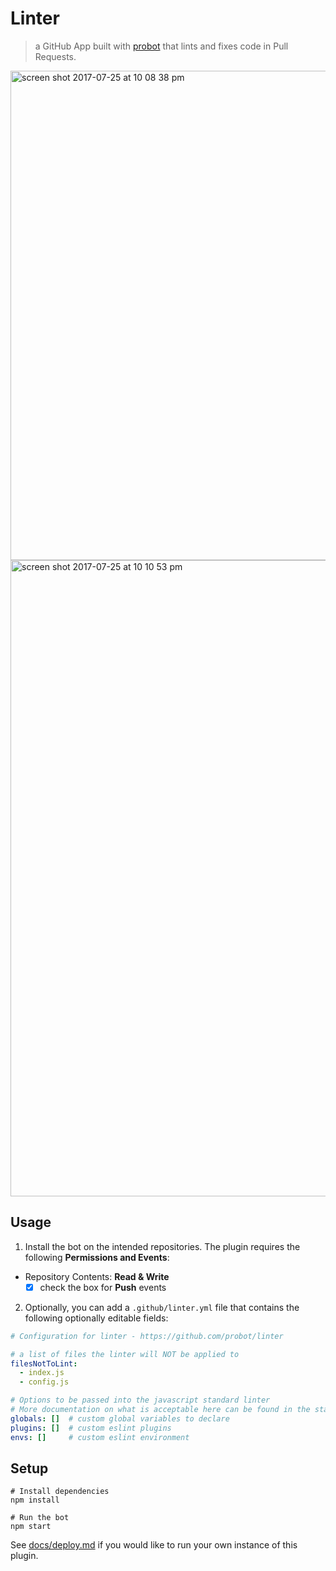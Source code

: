 # Linter

> a GitHub App built with [probot](https://github.com/probot/probot) that lints and fixes code in Pull Requests.

<img width="783" alt="screen shot 2017-07-25 at 10 08 38 pm" src="https://user-images.githubusercontent.com/13410355/28605333-ef0701d2-7185-11e7-984c-88a3ffea4c87.png">

<img width="1018" alt="screen shot 2017-07-25 at 10 10 53 pm" src="https://user-images.githubusercontent.com/13410355/28605378-2d327fa4-7186-11e7-891e-2d3556ab345e.png">

## Usage


1. Install the bot on the intended repositories. The plugin requires the following **Permissions and Events**:
  - Repository Contents: **Read & Write**
    - [x] check the box for **Push** events
2. Optionally, you can add a `.github/linter.yml` file that contains the following optionally editable fields:

```yml
# Configuration for linter - https://github.com/probot/linter

# a list of files the linter will NOT be applied to
filesNotToLint:
  - index.js
  - config.js

# Options to be passed into the javascript standard linter
# More documentation on what is acceptable here can be found in the standard docs here: https://github.com/standard/standard#standardlinttexttext-opts-callback
globals: []  # custom global variables to declare
plugins: []  # custom eslint plugins
envs: []     # custom eslint environment

```

## Setup

```
# Install dependencies
npm install

# Run the bot
npm start
```

See [docs/deploy.md](docs/deploy.md) if you would like to run your own instance of this plugin.
